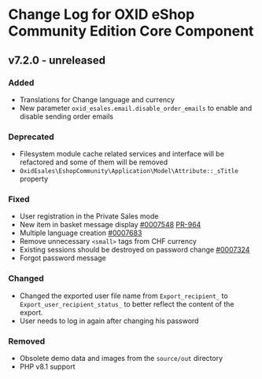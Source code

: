 # Change Log for OXID eShop Community Edition Core Component

## v7.2.0 - unreleased

### Added
- Translations for Change language and currency
- New parameter `oxid_esales.email.disable_order_emails` to enable and disable sending order emails

### Deprecated
- Filesystem module cache related services and interface will be refactored and some of them will be removed
- `OxidEsales\EshopCommunity\Application\Model\Attribute::_sTitle` property

### Fixed
- User registration in the Private Sales mode
- New item in basket message display [#0007548](https://bugs.oxid-esales.com/view.php?id=7548) [PR-964](https://github.com/OXID-eSales/oxideshop_ce/pull/964)
- Multiple language creation [#0007683](https://bugs.oxid-esales.com/view.php?id=7683)
- Remove unnecessary `<small>` tags from CHF currency
- Existing sessions should be destroyed on password change [#0007324](https://bugs.oxid-esales.com/view.php?id=7324)
- Forgot password message

### Changed
- Changed the exported user file name from `Export_recipient_` to `Export_user_recipient_status_` to better reflect the content of the export.
- User needs to log in again after changing his password

### Removed
- Obsolete demo data and images from the `source/out` directory
- PHP v8.1 support
